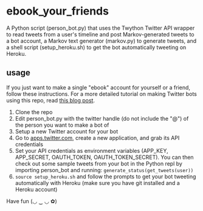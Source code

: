 # ebook_your_friends

A Python script (person_bot.py) that uses the Twython Twitter API wrapper to read tweets from a user's timeline and post Markov-generated tweets to a bot account, a Markov text generator (markov.py) to generate tweets, and a shell script (setup_heroku.sh) to get the bot automatically tweeting on Heroku.

## usage

If you just want to make a single "ebook" account for yourself or a friend, follow these instructions. For a more detailed tutorial on making Twitter bots using this repo, read [this blog post](http://programmingforwitches.tumblr.com/post/110169568366/ebook-your-friends).

1. Clone the repo
2. Edit person_bot.py with the twitter handle (do not include the "@") of the person you want to make a bot of
3. Setup a new Twitter account for your bot
4. Go to [apps.twitter.com](https://apps.twitter.com/), create a new application, and grab its API credentials
5. Set your API credentials as environment variables (APP_KEY, APP_SECRET, OAUTH_TOKEN, OAUTH_TOKEN_SECRET). You can then check out some sample tweets from your bot in the Python repl by importing person_bot and running: ```generate_status(get_tweets(user))```
6. ```source setup_heroku.sh``` and follow the prompts to get your bot tweeting automatically with Heroku (make sure you have git installed and a Heroku account)

Have fun (◡ ‿ ◡ ✿)
